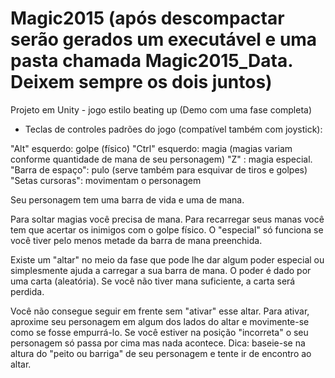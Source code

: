 # Magic2015  (após descompactar serão gerados um executável e uma pasta chamada Magic2015_Data. Deixem sempre os dois juntos)
Projeto em Unity - jogo estilo beating up (Demo com uma fase completa)


- Teclas de controles padrões do jogo (compatível também com joystick):

"Alt" esquerdo: golpe (físico)
"Ctrl" esquerdo: magia   (magias variam conforme quantidade de mana de seu personagem)
"Z" : magia especial.
"Barra de espaço": pulo (serve também para esquivar de tiros e golpes)
"Setas cursoras": movimentam o personagem

Seu personagem tem uma barra de vida e uma de mana.

Para soltar magias você precisa de mana. Para recarregar seus manas você tem que acertar os inimigos com o golpe físico.
O "especial" só funciona se você tiver pelo menos metade da barra de mana preenchida.

Existe um "altar" no meio da fase que pode lhe dar algum poder especial ou simplesmente ajuda a carregar a sua barra de mana.  O poder é dado por uma carta (aleatória). Se você não tiver mana suficiente, a carta será perdida.

Você não consegue seguir em frente sem "ativar" esse altar. Para ativar, aproxime seu personagem em algum dos lados do altar e movimente-se como se fosse empurrá-lo.  Se você estiver na posição "incorreta" o seu personagem só passa por cima mas nada acontece. Dica:  baseie-se na altura do "peito ou barriga" de seu personagem e tente ir de encontro ao altar.
